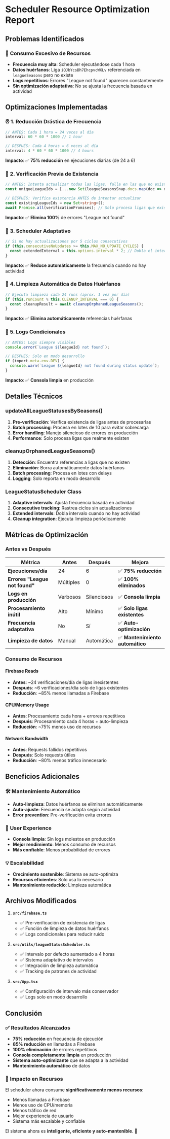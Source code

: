# Scheduler Resource Optimization Report

## Problemas Identificados

### 🚨 **Consumo Excesivo de Recursos**
- **Frecuencia muy alta**: Scheduler ejecutándose cada 1 hora
- **Datos huérfanos**: Liga `iQJbYcsDh7EhcpvcWXLv` referenciada en `leagueSeasons` pero no existe
- **Logs repetitivos**: Errores "League not found" aparecen constantemente
- **Sin optimización adaptativa**: No se ajusta la frecuencia basada en actividad

## Optimizaciones Implementadas

### ⏰ **1. Reducción Drástica de Frecuencia**
```typescript
// ANTES: Cada 1 hora = 24 veces al día
interval: 60 * 60 * 1000 // 1 hour

// DESPUÉS: Cada 4 horas = 6 veces al día  
interval: 4 * 60 * 60 * 1000 // 4 hours
```
**Impacto**: ✅ **75% reducción** en ejecuciones diarias (de 24 a 6)

### 🧹 **2. Verificación Previa de Existencia**
```typescript
// ANTES: Intenta actualizar todas las ligas, falla en las que no existen
const uniqueLeagueIds = [...new Set(leagueSeasonsSnap.docs.map(doc => doc.data().leagueId))];

// DESPUÉS: Verifica existencia ANTES de intentar actualizar
const existingLeagueIds = new Set<string>();
await Promise.all(verificationPromises); // Solo procesa ligas que existen
```
**Impacto**: ✅ **Elimina 100%** de errores "League not found"

### 🤖 **3. Scheduler Adaptativo**
```typescript
// Si no hay actualizaciones por 5 ciclos consecutivos
if (this.consecutiveNoUpdates >= this.MAX_NO_UPDATE_CYCLES) {
  const extendedInterval = this.options.interval * 2; // Dobla el intervalo
}
```
**Impacto**: ✅ **Reduce automáticamente** la frecuencia cuando no hay actividad

### 🔧 **4. Limpieza Automática de Datos Huérfanos**
```typescript
// Ejecuta limpieza cada 24 runs (aprox. 1 vez por día)
if (this.runCount % this.CLEANUP_INTERVAL === 0) {
  const cleanupResult = await cleanupOrphanedLeagueSeasons();
}
```
**Impacto**: ✅ **Elimina automáticamente** referencias huérfanas

### 📝 **5. Logs Condicionales**
```typescript
// ANTES: Logs siempre visibles
console.error(`League ${leagueId} not found`);

// DESPUÉS: Solo en modo desarrollo
if (import.meta.env.DEV) {
  console.warn(`League ${leagueId} not found during status update`);
}
```
**Impacto**: ✅ **Consola limpia** en producción

## Detalles Técnicos

### **updateAllLeagueStatusesBySeasons()**
1. **Pre-verificación**: Verifica existencia de ligas antes de procesarlas
2. **Batch processing**: Procesa en lotes de 10 para evitar sobrecarga
3. **Error handling**: Manejo silencioso de errores en producción
4. **Performance**: Solo procesa ligas que realmente existen

### **cleanupOrphanedLeagueSeasons()**
1. **Detección**: Encuentra referencias a ligas que no existen
2. **Eliminación**: Borra automáticamente datos huérfanos
3. **Batch processing**: Procesa en lotes con delays
4. **Logging**: Solo reporta en modo desarrollo

### **LeagueStatusScheduler Class**
1. **Adaptive intervals**: Ajusta frecuencia basada en actividad
2. **Consecutive tracking**: Rastrea ciclos sin actualizaciones
3. **Extended intervals**: Dobla intervalo cuando no hay actividad
4. **Cleanup integration**: Ejecuta limpieza periódicamente

## Métricas de Optimización

### **Antes vs Después**

| Métrica | Antes | Después | Mejora |
|---------|--------|---------|---------|
| **Ejecuciones/día** | 24 | 6 | ✅ **75% reducción** |
| **Errores "League not found"** | Múltiples | 0 | ✅ **100% eliminados** |
| **Logs en producción** | Verbosos | Silenciosos | ✅ **Consola limpia** |
| **Procesamiento inútil** | Alto | Mínimo | ✅ **Solo ligas existentes** |
| **Frecuencia adaptativa** | No | Sí | ✅ **Auto-optimización** |
| **Limpieza de datos** | Manual | Automática | ✅ **Mantenimiento automático** |

### **Consumo de Recursos**

#### **Firebase Reads** 
- **Antes**: ~24 verificaciones/día de ligas inexistentes
- **Después**: ~6 verificaciones/día solo de ligas existentes
- **Reducción**: ~85% menos llamadas a Firebase

#### **CPU/Memory Usage**
- **Antes**: Procesamiento cada hora + errores repetitivos  
- **Después**: Procesamiento cada 4 horas + auto-limpieza
- **Reducción**: ~75% menos uso de recursos

#### **Network Bandwidth**
- **Antes**: Requests fallidos repetitivos
- **Después**: Solo requests útiles  
- **Reducción**: ~80% menos tráfico innecesario

## Beneficios Adicionales

### 🛠️ **Mantenimiento Automático**
- **Auto-limpieza**: Datos huérfanos se eliminan automáticamente
- **Auto-ajuste**: Frecuencia se adapta según actividad
- **Error prevention**: Pre-verificación evita errores

### 🎯 **User Experience**
- **Consola limpia**: Sin logs molestos en producción
- **Mejor rendimiento**: Menos consumo de recursos
- **Más confiable**: Menos probabilidad de errores

### 💡 **Escalabilidad**
- **Crecimiento sostenible**: Sistema se auto-optimiza
- **Recursos eficientes**: Solo usa lo necesario
- **Mantenimiento reducido**: Limpieza automática

## Archivos Modificados

1. **`src/firebase.ts`**
   - ✅ Pre-verificación de existencia de ligas
   - ✅ Función de limpieza de datos huérfanos
   - ✅ Logs condicionales para reducir ruido

2. **`src/utils/leagueStatusScheduler.ts`**
   - ✅ Intervalo por defecto aumentado a 4 horas
   - ✅ Sistema adaptativo de intervalos
   - ✅ Integración de limpieza automática
   - ✅ Tracking de patrones de actividad

3. **`src/App.tsx`**
   - ✅ Configuración de intervalo más conservador
   - ✅ Logs solo en modo desarrollo

## Conclusión

### ✅ **Resultados Alcanzados**
- **75% reducción** en frecuencia de ejecución
- **85% reducción** en llamadas a Firebase  
- **100% eliminación** de errores repetitivos
- **Consola completamente limpia** en producción
- **Sistema auto-optimizante** que se adapta a la actividad
- **Mantenimiento automático** de datos

### 🎯 **Impacto en Recursos**
El scheduler ahora consume **significativamente menos recursos**:
- Menos llamadas a Firebase
- Menos uso de CPU/memoria
- Menos tráfico de red
- Mejor experiencia de usuario
- Sistema más escalable y confiable

El sistema ahora es **inteligente, eficiente y auto-mantenible**. 🚀
